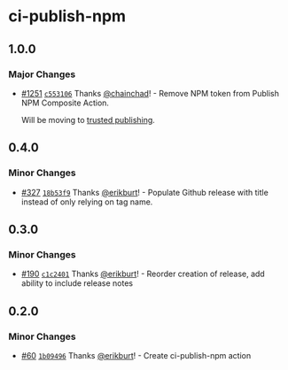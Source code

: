 # ci-publish-npm

## 1.0.0

### Major Changes

- [#1251](https://github.com/smartcontractkit/.github/pull/1251)
  [`c553106`](https://github.com/smartcontractkit/.github/commit/c553106d71a362997357eca13b894ac83f1845bc)
  Thanks [@chainchad](https://github.com/chainchad)! - Remove NPM token from
  Publish NPM Composite Action.

  Will be moving to
  [trusted publishing](https://docs.npmjs.com/trusted-publishers).

## 0.4.0

### Minor Changes

- [#327](https://github.com/smartcontractkit/.github/pull/327)
  [`18b53f9`](https://github.com/smartcontractkit/.github/commit/18b53f9c04ed744e6f30232abf889b849e1a4eef)
  Thanks [@erikburt](https://github.com/erikburt)! - Populate Github release
  with title instead of only relying on tag name.

## 0.3.0

### Minor Changes

- [#190](https://github.com/smartcontractkit/.github/pull/190)
  [`c1c2401`](https://github.com/smartcontractkit/.github/commit/c1c2401619141b891a8d4fcba854ced4c05481c2)
  Thanks [@erikburt](https://github.com/erikburt)! - Reorder creation of
  release, add ability to include release notes

## 0.2.0

### Minor Changes

- [#60](https://github.com/smartcontractkit/.github/pull/60)
  [`1b09496`](https://github.com/smartcontractkit/.github/commit/1b09496b595f6104426081a359fb69dc1debea66)
  Thanks [@erikburt](https://github.com/erikburt)! - Create ci-publish-npm
  action
